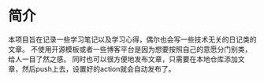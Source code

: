 # 简介

本项目旨在记录一些学习笔记以及学习心得，偶尔也会写一些技术无关的日记类的文章。
不使用开源模板或者一些博客平台是因为想要按照自己的意愿分门别类，给人一目了然之感。
同时也可以很方便地发布文章，只需要在本地仓库添加文章，然后push上去，设置好的action就会自动发布了。